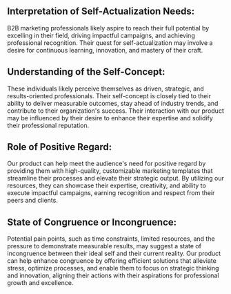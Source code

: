 ## Interpretation of Self-Actualization Needs:
B2B marketing professionals likely aspire to reach their full potential by excelling in their field, driving impactful campaigns, and achieving professional recognition. Their quest for self-actualization may involve a desire for continuous learning, innovation, and mastery of their craft.

## Understanding of the Self-Concept:
These individuals likely perceive themselves as driven, strategic, and results-oriented professionals. Their self-concept is closely tied to their ability to deliver measurable outcomes, stay ahead of industry trends, and contribute to their organization's success. Their interaction with our product may be influenced by their desire to enhance their expertise and solidify their professional reputation.

## Role of Positive Regard:
Our product can help meet the audience's need for positive regard by providing them with high-quality, customizable marketing templates that streamline their processes and elevate their strategic output. By utilizing our resources, they can showcase their expertise, creativity, and ability to execute impactful campaigns, earning recognition and respect from their peers and clients.

## State of Congruence or Incongruence:
Potential pain points, such as time constraints, limited resources, and the pressure to demonstrate measurable results, may suggest a state of incongruence between their ideal self and their current reality. Our product can help enhance congruence by offering efficient solutions that alleviate stress, optimize processes, and enable them to focus on strategic thinking and innovation, aligning their actions with their aspirations for professional growth and excellence.